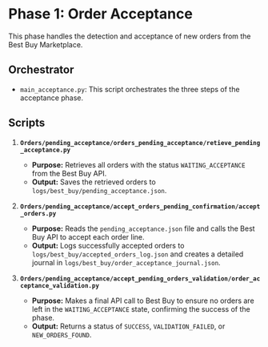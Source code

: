 # Phase 1: Order Acceptance

This phase handles the detection and acceptance of new orders from the Best Buy Marketplace.

## Orchestrator

-   `main_acceptance.py`: This script orchestrates the three steps of the acceptance phase.

## Scripts

1.  **`Orders/pending_acceptance/orders_pending_acceptance/retieve_pending_acceptance.py`**
    -   **Purpose:** Retrieves all orders with the status `WAITING_ACCEPTANCE` from the Best Buy API.
    -   **Output:** Saves the retrieved orders to `logs/best_buy/pending_acceptance.json`.

2.  **`Orders/pending_acceptance/accept_orders_pending_confirmation/accept_orders.py`**
    -   **Purpose:** Reads the `pending_acceptance.json` file and calls the Best Buy API to accept each order line.
    -   **Output:** Logs successfully accepted orders to `logs/best_buy/accepted_orders_log.json` and creates a detailed journal in `logs/best_buy/order_acceptance_journal.json`.

3.  **`Orders/pending_acceptance/accept_pending_orders_validation/order_acceptance_validation.py`**
    -   **Purpose:** Makes a final API call to Best Buy to ensure no orders are left in the `WAITING_ACCEPTANCE` state, confirming the success of the phase.
    -   **Output:** Returns a status of `SUCCESS`, `VALIDATION_FAILED`, or `NEW_ORDERS_FOUND`.
